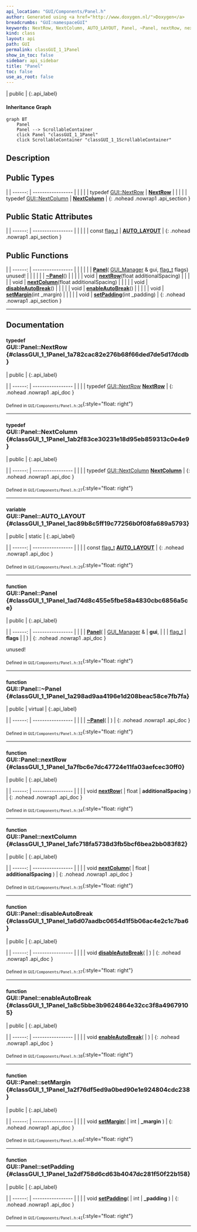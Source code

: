 ```yaml
---
api_location: "GUI/Components/Panel.h"
author: Generated using <a href="http://www.doxygen.nl/">Doxygen</a>
breadcrumbs: "GUI:namespaceGUI"
keywords: NextRow, NextColumn, AUTO_LAYOUT, Panel, ~Panel, nextRow, nextColumn, disableAutoBreak, enableAutoBreak, setMargin, setPadding, accessLayouter
kind: class
layout: api
path: GUI
permalink: classGUI_1_1Panel
show_in_toc: false
sidebar: api_sidebar
title: "Panel"
toc: false
use_as_root: false
---
```


| public |
{:.api_label}

#### Inheritance Graph

```mermaid
graph BT
	Panel
	Panel --> ScrollableContainer
	click Panel "classGUI_1_1Panel"
	click ScrollableContainer "classGUI_1_1ScrollableContainer"
```

## Description





## Public Types

|
| ------: | ----------------- |
|  | |
| typedef [GUI::NextRow](classGUI_1_1NextRow) | **[NextRow](#classGUI_1_1Panel_1a782cac82e276b68f66ded7de5d17dcdb)**  |
|  | |
| typedef [GUI::NextColumn](classGUI_1_1NextColumn) | **[NextColumn](#classGUI_1_1Panel_1ab2f83ce30231e18d95eb859313c0e4e9)**  |
{: .nohead .nowrap1 .api_section }


## Public Static Attributes

|
| ------: | ----------------- |
|  | |
| const [flag_t](classGUI_1_1Component#classGUI_1_1Component_1aa86a1fd78119640545900da0f8f620bd) | **[AUTO_LAYOUT](#classGUI_1_1Panel_1ac89b8c5ff19c77256b0f08fa689a5793)**  |
{: .nohead .nowrap1 .api_section }


## Public Functions

|
| ------: | ----------------- |
|  | |
|  | **[Panel](#classGUI_1_1Panel_1ad74d8c455e5fbe58a4830cbc6856a5ce)**( [GUI_Manager](classGUI_1_1GUI%5F%5FManager) & gui,  [flag_t](classGUI_1_1Component#classGUI_1_1Component_1aa86a1fd78119640545900da0f8f620bd)  flags) <br/> unused! |
|  | |
|  | **[~Panel](#classGUI_1_1Panel_1a298ad9aa4196e1d208beac58ce7fb7fa)**() |
|  | |
| void | **[nextRow](#classGUI_1_1Panel_1a7fbc6e7dc47724e11fa03aefcec30ff0)**(float additionalSpacing) |
|  | |
| void | **[nextColumn](#classGUI_1_1Panel_1afc718fa5738d3fb5bcf6bea2bb083f82)**(float additionalSpacing) |
|  | |
| void | **[disableAutoBreak](#classGUI_1_1Panel_1a6d07aadbc0654d1f5b06ac4e2c1c7ba6)**() |
|  | |
| void | **[enableAutoBreak](#classGUI_1_1Panel_1a8c5bbe3b9624864e32cc3f8a49679105)**() |
|  | |
| void | **[setMargin](#classGUI_1_1Panel_1a2f76df5ed9a0bed90e1e924804cdc238)**(int _margin) |
|  | |
| void | **[setPadding](#classGUI_1_1Panel_1a2df758d6cd63b4047dc281f50f22b158)**(int _padding) |
{: .nohead .nowrap1 .api_section }


-------------------------------------------------------------------

## Documentation

### <small>typedef</small><br/> GUI::Panel::NextRow {#classGUI_1_1Panel_1a782cac82e276b68f66ded7de5d17dcdb}

| public |
{:.api_label}

|
| ------: | ----------------- |
|  |
| typedef [GUI::NextRow](classGUI_1_1NextRow) **[NextRow](#classGUI_1_1Panel_1a782cac82e276b68f66ded7de5d17dcdb)**  |
{: .nohead .nowrap1 .api_doc }





<sub>Defined in `GUI/Components/Panel.h:26`</sub>{:style="float: right"}

-------------------------------------------------------------------

### <small>typedef</small><br/> GUI::Panel::NextColumn {#classGUI_1_1Panel_1ab2f83ce30231e18d95eb859313c0e4e9}

| public |
{:.api_label}

|
| ------: | ----------------- |
|  |
| typedef [GUI::NextColumn](classGUI_1_1NextColumn) **[NextColumn](#classGUI_1_1Panel_1ab2f83ce30231e18d95eb859313c0e4e9)**  |
{: .nohead .nowrap1 .api_doc }





<sub>Defined in `GUI/Components/Panel.h:27`</sub>{:style="float: right"}

-------------------------------------------------------------------

### <small>variable</small><br/> GUI::Panel::AUTO_LAYOUT {#classGUI_1_1Panel_1ac89b8c5ff19c77256b0f08fa689a5793}

| public | static |
{:.api_label}

|
| ------: | ----------------- |
|  |
| const [flag_t](classGUI_1_1Component#classGUI_1_1Component_1aa86a1fd78119640545900da0f8f620bd) **[AUTO_LAYOUT](#classGUI_1_1Panel_1ac89b8c5ff19c77256b0f08fa689a5793)**  |
{: .nohead .nowrap1 .api_doc }





<sub>Defined in `GUI/Components/Panel.h:29`</sub>{:style="float: right"}

-------------------------------------------------------------------

### <small>function</small><br/> GUI::Panel::Panel {#classGUI_1_1Panel_1ad74d8c455e5fbe58a4830cbc6856a5ce}

| public |
{:.api_label}

|
| ------: | ----------------- |
|  |
|  **[Panel](#classGUI_1_1Panel_1ad74d8c455e5fbe58a4830cbc6856a5ce)**( |  [GUI_Manager](classGUI_1_1GUI%5F%5FManager) & | **gui**, |
| |  [flag_t](classGUI_1_1Component#classGUI_1_1Component_1aa86a1fd78119640545900da0f8f620bd)  | **flags** |
|   ) |
{: .nohead .nowrap1 .api_doc }

unused!





<sub>Defined in `GUI/Components/Panel.h:31`</sub>{:style="float: right"}

-------------------------------------------------------------------

### <small>function</small><br/> GUI::Panel::~Panel {#classGUI_1_1Panel_1a298ad9aa4196e1d208beac58ce7fb7fa}

| public | virtual |
{:.api_label}

|
| ------: | ----------------- |
|  |
|  **[~Panel](#classGUI_1_1Panel_1a298ad9aa4196e1d208beac58ce7fb7fa)**( |  ) |
{: .nohead .nowrap1 .api_doc }





<sub>Defined in `GUI/Components/Panel.h:32`</sub>{:style="float: right"}

-------------------------------------------------------------------

### <small>function</small><br/> GUI::Panel::nextRow {#classGUI_1_1Panel_1a7fbc6e7dc47724e11fa03aefcec30ff0}

| public |
{:.api_label}

|
| ------: | ----------------- |
|  |
| void **[nextRow](#classGUI_1_1Panel_1a7fbc6e7dc47724e11fa03aefcec30ff0)**( | float | **additionalSpacing** ) |
{: .nohead .nowrap1 .api_doc }





<sub>Defined in `GUI/Components/Panel.h:34`</sub>{:style="float: right"}

-------------------------------------------------------------------

### <small>function</small><br/> GUI::Panel::nextColumn {#classGUI_1_1Panel_1afc718fa5738d3fb5bcf6bea2bb083f82}

| public |
{:.api_label}

|
| ------: | ----------------- |
|  |
| void **[nextColumn](#classGUI_1_1Panel_1afc718fa5738d3fb5bcf6bea2bb083f82)**( | float | **additionalSpacing** ) |
{: .nohead .nowrap1 .api_doc }





<sub>Defined in `GUI/Components/Panel.h:35`</sub>{:style="float: right"}

-------------------------------------------------------------------

### <small>function</small><br/> GUI::Panel::disableAutoBreak {#classGUI_1_1Panel_1a6d07aadbc0654d1f5b06ac4e2c1c7ba6}

| public |
{:.api_label}

|
| ------: | ----------------- |
|  |
| void **[disableAutoBreak](#classGUI_1_1Panel_1a6d07aadbc0654d1f5b06ac4e2c1c7ba6)**( |  ) |
{: .nohead .nowrap1 .api_doc }





<sub>Defined in `GUI/Components/Panel.h:37`</sub>{:style="float: right"}

-------------------------------------------------------------------

### <small>function</small><br/> GUI::Panel::enableAutoBreak {#classGUI_1_1Panel_1a8c5bbe3b9624864e32cc3f8a49679105}

| public |
{:.api_label}

|
| ------: | ----------------- |
|  |
| void **[enableAutoBreak](#classGUI_1_1Panel_1a8c5bbe3b9624864e32cc3f8a49679105)**( |  ) |
{: .nohead .nowrap1 .api_doc }





<sub>Defined in `GUI/Components/Panel.h:38`</sub>{:style="float: right"}

-------------------------------------------------------------------

### <small>function</small><br/> GUI::Panel::setMargin {#classGUI_1_1Panel_1a2f76df5ed9a0bed90e1e924804cdc238}

| public |
{:.api_label}

|
| ------: | ----------------- |
|  |
| void **[setMargin](#classGUI_1_1Panel_1a2f76df5ed9a0bed90e1e924804cdc238)**( | int | **_margin** ) |
{: .nohead .nowrap1 .api_doc }





<sub>Defined in `GUI/Components/Panel.h:40`</sub>{:style="float: right"}

-------------------------------------------------------------------

### <small>function</small><br/> GUI::Panel::setPadding {#classGUI_1_1Panel_1a2df758d6cd63b4047dc281f50f22b158}

| public |
{:.api_label}

|
| ------: | ----------------- |
|  |
| void **[setPadding](#classGUI_1_1Panel_1a2df758d6cd63b4047dc281f50f22b158)**( | int | **_padding** ) |
{: .nohead .nowrap1 .api_doc }





<sub>Defined in `GUI/Components/Panel.h:41`</sub>{:style="float: right"}

-------------------------------------------------------------------

